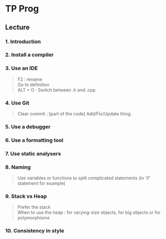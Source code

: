 # TP Prog

## Lecture

### 1. Introduction
### 2. Install a compiler
### 3. Use an IDE
  > F2 : rename  
  > Go to definition  
  > ALT + O : Switch between .h and .cpp
### 4. Use Git
 > Clear commit : [part of the code] Add/Fix/Update thing
### 5. Use a debugger
### 6. Use a formatting tool
### 7. Use static analysers
### 8. Naming
  > Use variables or functions to split complicated statements (in 'if' statement for example)
### 9. Stack vs Heap
  > Prefer the stack  
  > When to use the heap : for varying-size objects, for big objects or for polymorphisme
### 10. Consistency in style
